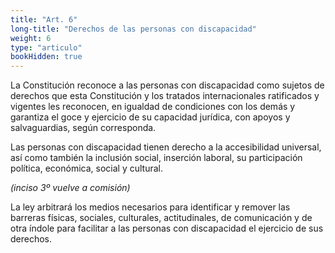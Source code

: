 ```yaml
---
title: "Art. 6"
long-title: "Derechos de las personas con discapacidad"
weight: 6
type: "articulo"
bookHidden: true
---
```


La Constitución reconoce a las personas con discapacidad como sujetos de derechos que esta Constitución y los tratados internacionales ratificados y vigentes les reconocen, en igualdad de condiciones con los demás y garantiza el goce y ejercicio de su capacidad jurídica, con apoyos y salvaguardias, según corresponda.

Las personas con discapacidad tienen derecho a la accesibilidad universal, así como también la inclusión social, inserción laboral, su participación política, económica, social y cultural.

*(inciso 3º vuelve a comisión)*

La ley arbitrará los medios necesarios para identificar y remover las barreras físicas, sociales, culturales, actitudinales, de comunicación y de otra índole para facilitar a las personas con discapacidad el ejercicio de sus derechos.
